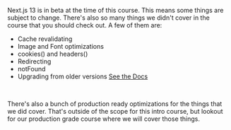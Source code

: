 Next.js 13 is in beta at the time of this course. This means some things are subject to change. There's also so many things we didn't cover in the course that you should check out. A few of them are:

- Cache revalidating
- Image and Font optimizations
- cookies() and headers()
- Redirecting
- notFound
- Upgrading from older versions [See the Docs](https://nextjs.org/docs/upgrading#upgrading-from-12-to-13)

<br>

There's also a bunch of production ready optimizations for the things that we did cover. That's outside of the scope for this intro course, but lookout for our production grade course where we will cover those things.
